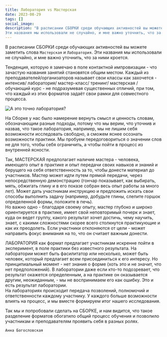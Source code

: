 ```yaml
---
title: Лаборатория vs Мастерская
date: 2023-08-29
tags: []
social_image: 
description: "В расписании СБОРКИ среди обучающих активностей вы можете заметить слова `Мастерская` и `Лаборатория`.
Эти названия мы использовали не случайно, и мне важно уточнить, что за ними кроется&nbsp;..."
---
```


<!-- <img src="/media/tg-pack-lab.png" alt="А это точно лаборатория?" width="200px"/> -->

В расписании СБОРКИ среди обучающих активностей вы можете заметить слова `Мастерская` и `Лаборатория`.
Эти названия мы использовали не случайно, и мне важно уточнить, что за ними кроется.

Тенденция, которую я замечаю в поле контактной импровизации - что зачастую названия занятий становятся общим местом. Каждый из преподавателей/организаторов называет свои классы как захочется  - интенсив/ лаборатория/ мастер-класс/ тренинг/ мастерская /обучающий курс - не подразумевая существенных отличий, при том, что каждый из этих форматов задаёт свои рамки для совместного процесса.

![А это точно лаборатория?](/media/tg-pack-lab.png)

На Сборке у нас было намерение вернуть смысл и ценность словам, обозначающим разные подходы, потому что мы верим, что уточнив и назвав, что такое лаборатория, например, мы не лишим себя возможности исследовать свободно, а сможем яснее осознать возможности практики.
Мы пробуем передоговориться о значении слов не для того, чтобы себя ограничить, а чтобы пойти в процесс из внутренней ясности.

Так, МАСТЕРСКАЯ предполагает наличие мастера - человека, имеющего опыт в практике и опыт передачи своих навыков и знаний и берущего на себя ответственность за то, чтобы донести материал до участников. Мастер может идти путем прямой передачи, через непосредственную демонстрацию (гончар показывает, как выбирать, мять, обжигать глину и в его показе собран весь опыт работы за много лет). Может дать участникам инструкцию и предложить искать свои способы выполнить задачу (например, добудьте глины, слепите горшок определенной формы, положите в печь).  
Но важно одно - благодаря своему опыту, мастер глубоко и широко ориентируется в практике, имеет свой неповторимый почерк и знает, куда он ведет группу, какого результат хочет достичь, чему научить, знает, с какими сложностями скорее всего столкнутся практикующие и как их преодолеть. Если участники отклоняются от цели - может направить фокус внимания на то, что он считает важным донести.

ЛАБОРАТОРИЯ как формат предлагает участникам искренне пойти в эксперимент, в поле практики без известного результата. На лаборатории может быть фасилитатор или несколько, может быть человек, который предлагает всем присоединиться к его интересу. Но принципиальный момент - нет знания о форме (хоть это и не значит, что нет предположений). В лаборатории даже если кто-то подозревает, что результат окажется определенным, а на практике он оказывается другим, неожиданным, - мы не воспринимаем его как ошибку. Это и есть результат лаборатории.  
На лабораториях происходит передача позволений, полномочий и ответственности каждому участнику. У каждого больше возможности влиять на процесс, и мы вместе формируем итог нашего исследования.

Так мы и попробовали сделать на СБОРКЕ, и нам видится, что такое разделение форматов обогатило общий процесс обучения и позволило участникам и преподавателям проявить себя в разных ролях.

```Анна Богословская```